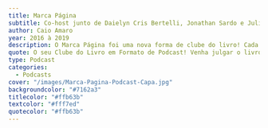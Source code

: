 ```yaml
---
title: Marca Página
subtitle: Co-host junto de Daielyn Cris Bertelli, Jonathan Sardo e Juliano Soliz, arte de capa de Daielyn Cris Bertelli e com edição de Jonathan Sardo.
author: Caio Amaro
year: 2016 à 2019
description: O Marca Página foi uma nova forma de clube do livro! Cada livro escolhido ganhava três episódios&#58 1) alinhando as expectativas antes de iniciar a leitura 2) após chegar à metade da obra e fazendo previsões, e 3) depois de ler por completo e discutir sua totalidade! Foram 14 livros (e até 3 filmes) analisados! 
quote: O seu Clube do Livro em Formato de Podcast! Venha julgar o livro pela capa, discutir sobre seu miolo e decidir onde colocá-lo na estante!
type: Podcast
categories:
  - Podcasts
cover: "/images/Marca-Pagina-Podcast-Capa.jpg"
backgroundcolor: "#7162a3"
titlecolor: "#ffb63b"
textcolor: "#fff7ed"
quotecolor: "#ffb63b"
---
```



